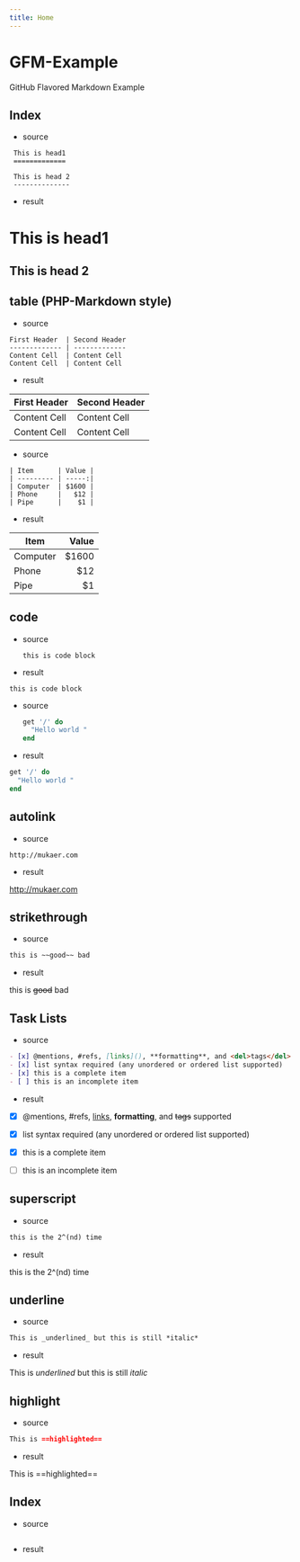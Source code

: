 ```yaml
---
title: Home
---
```


GFM-Example
===========

GitHub Flavored Markdown Example


Index
---
* source

~~~
 This is head1
 =============

 This is head 2
 --------------
~~~

* result

This is head1
=============

This is head 2
--------------

table (PHP-Markdown style)
---

* source

~~~
First Header  | Second Header
------------- | -------------
Content Cell  | Content Cell
Content Cell  | Content Cell
~~~

* result

First Header  | Second Header
------------- | -------------
Content Cell  | Content Cell
Content Cell  | Content Cell


* source

~~~
| Item      | Value |
| --------- | -----:|
| Computer  | $1600 |
| Phone     |   $12 |
| Pipe      |    $1 |
~~~

* result

| Item      | Value |
| --------- | -----:|
| Computer  | $1600 |
| Phone     |   $12 |
| Pipe      |    $1 |


code
---

* source


    ```
    this is code block
    ```


* result

```
this is code block
```


* source


    ```ruby
    get '/' do
      "Hello world "
    end
    ```


* result

```ruby
get '/' do
  "Hello world "
end
```


autolink
--------

* source

```
http://mukaer.com
```

* result

http://mukaer.com



strikethrough
-------------

* source

```markdown
this is ~~good~~ bad
```

* result

this is ~~good~~ bad


Task Lists
---------

* source

```markdown
- [x] @mentions, #refs, [links](), **formatting**, and <del>tags</del> supported
- [x] list syntax required (any unordered or ordered list supported)
- [x] this is a complete item
- [ ] this is an incomplete item
```

* result

- [x] @mentions, #refs, [links](), **formatting**, and <del>tags</del> supported
- [x] list syntax required (any unordered or ordered list supported)
- [x] this is a complete item
- [ ] this is an incomplete item



superscript
----------

* source

```markdown
this is the 2^(nd) time
```

* result


this is the 2^(nd) time


underline
---------
* source

```markdown
This is _underlined_ but this is still *italic*
```

* result

This is _underlined_ but this is still *italic*


highlight
--------

* source

```markdown
This is ==highlighted==
```

* result

This is ==highlighted==



Index
---

* source

```
```

* result
